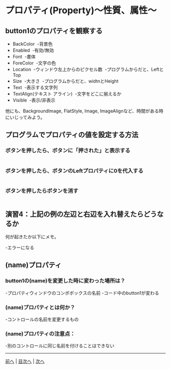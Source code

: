 # プロパティ(Property)～性質、属性～

## button1のプロパティを観察する

- BackColor
  -背景色
- Enabled
  -有効/無効
- Font
  -書体
- ForeColor
  -文字の色
- Location
  -ウィンドウ左上からのピクセル数
  -プログラムからだと、LeftとTop
- Size
  -大きさ
  -プログラムからだと、widtnとHeight
- Text
  -表示する文字列
- TextAlign(テキスト アライン)
  -文字をどこに揃えるか
- Visible
  -表示/非表示

他にも、BackgroundImage, FlatStyle, Image, ImageAlignなど、時間がある時にいじってみよう。

## プログラムでプロパティの値を設定する方法
### ボタンを押したら、ボタンに「押された」と表示する

```cs
```

### ボタンを押したら、ボタンのLeftプロパティに0を代入する

```cs
```

### ボタンを押したらボタンを消す

```cs
```

## 演習4：上記の例の左辺と右辺を入れ替えたらどうなるか
何が起きたか以下にメモ。

-エラーになる

## (name)プロパティ
### button1の(name)を変更した時に変わった場所は？
-プロパティウィンドウのコンボボックスの名前
-コード中のbutton1が変わる

### (name)プロパティとは何か？
-コントロールの名前を変更するもの

### (name)プロパティの注意点：
-別のコントロールに同じ名前を付けることはできない

---

[前へ](03.md) | [目次へ](README.md#%E7%9B%AE%E6%AC%A1) | [次へ](05.md)
